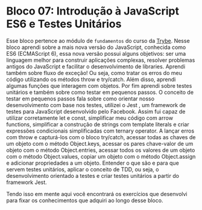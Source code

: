 # Bloco 07: Introdução à JavaScript ES6 e Testes Unitários

Esse bloco pertence ao módulo de `fundamentos` do curso da [Trybe](https://www.betrybe.com/). Nesse bloco aprendi sobre a mais nova versão do JavaScript, conhecida como ES6 (ECMAScript 6), essa nova versão possui alguns objetivos: ser uma linguagem melhor para construir aplicações complexas, resolver problemas antigos do JavaScript e facilitar o desenvolvimento de libraries. Aprendi também sobre fluxo de exceção! Ou seja, como tratar os erros do meu código utilizando os métodos throw e try/catch. Além disso, aprendi algumas funções que interagem com objetos. Por fim aprendi sobre testes unitários e também sobre como testar em pequenos passos. O conceito de testar em pequenos passos fala sobre como orientar nosso desenvolvimento com base nos testes, utilizei o Jest , um framework de testes para JavaScript desenvolvido pelo Facebook. Assim fui capaz de utilizar corretamente let e const, simplificar meu código com arrow functions, simplificar a construção de strings com template literals e criar expressões condicionais simplificadas com ternary operator. A lançar erros com throw e capturá-los com o bloco try/catch, acessar todas as chaves de um objeto com o método Object.keys, acessar os pares chave-valor de um objeto com o método Object.entries, acessar todos os valores de um objeto com o método Object.values, copiar um objeto com o método Object.assign e adicionar propriedades a um objeto. Entender o que são e para que servem testes unitários, aplicar o conceito de TDD, ou seja, o desenvolvimento orientado a testes e criar testes unitários a partir do framework Jest.

Tendo isso em mente aqui você encontrará os exercícios que desenvolvi para fixar os conhecimentos que adquiri ao longo desse bloco.